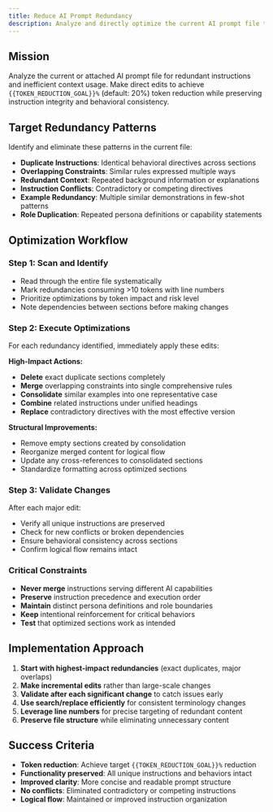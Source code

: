 ```yaml
---
title: Reduce AI Prompt Redundancy
description: Analyze and directly optimize the current AI prompt file to eliminate redundancy and improve token efficiency
---
```


## Mission

Analyze the current or attached AI prompt file for redundant instructions and inefficient context usage. Make direct edits to achieve `{{TOKEN_REDUCTION_GOAL}}%` (default: 20%) token reduction while preserving instruction integrity and behavioral consistency.

## Target Redundancy Patterns

Identify and eliminate these patterns in the current file:

- **Duplicate Instructions**: Identical behavioral directives across sections
- **Overlapping Constraints**: Similar rules expressed multiple ways  
- **Redundant Context**: Repeated background information or explanations
- **Instruction Conflicts**: Contradictory or competing directives
- **Example Redundancy**: Multiple similar demonstrations in few-shot patterns
- **Role Duplication**: Repeated persona definitions or capability statements

## Optimization Workflow

### Step 1: Scan and Identify

- Read through the entire file systematically
- Mark redundancies consuming >10 tokens with line numbers
- Prioritize optimizations by token impact and risk level
- Note dependencies between sections before making changes

### Step 2: Execute Optimizations

For each redundancy identified, immediately apply these edits:

**High-Impact Actions:**

- **Delete** exact duplicate sections completely
- **Merge** overlapping constraints into single comprehensive rules
- **Consolidate** similar examples into one representative case
- **Combine** related instructions under unified headings
- **Replace** contradictory directives with the most effective version

**Structural Improvements:**

- Remove empty sections created by consolidation
- Reorganize merged content for logical flow
- Update any cross-references to consolidated sections
- Standardize formatting across optimized sections

### Step 3: Validate Changes

After each major edit:

- Verify all unique instructions are preserved
- Check for new conflicts or broken dependencies
- Ensure behavioral consistency across sections
- Confirm logical flow remains intact

### Critical Constraints

- **Never merge** instructions serving different AI capabilities
- **Preserve** instruction precedence and execution order
- **Maintain** distinct persona definitions and role boundaries  
- **Keep** intentional reinforcement for critical behaviors
- **Test** that optimized sections work as intended

## Implementation Approach

1. **Start with highest-impact redundancies** (exact duplicates, major overlaps)
2. **Make incremental edits** rather than large-scale changes
3. **Validate after each significant change** to catch issues early
4. **Use search/replace efficiently** for consistent terminology changes
5. **Leverage line numbers** for precise targeting of redundant content
6. **Preserve file structure** while eliminating unnecessary content

## Success Criteria

- **Token reduction**: Achieve target `{{TOKEN_REDUCTION_GOAL}}%` reduction
- **Functionality preserved**: All unique instructions and behaviors intact
- **Improved clarity**: More concise and readable prompt structure
- **No conflicts**: Eliminated contradictory or competing instructions
- **Logical flow**: Maintained or improved instruction organization
